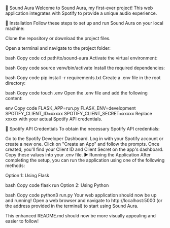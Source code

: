 🎵 Sound Aura
Welcome to Sound Aura, my first-ever project! This web application integrates with Spotify to provide a unique audio experience.

🚀 Installation
Follow these steps to set up and run Sound Aura on your local machine:

Clone the repository or download the project files.

Open a terminal and navigate to the project folder:

bash
Copy code
cd path/to/sound-aura
Activate the virtual environment:

bash
Copy code
source venv/bin/activate
Install the required dependencies:

bash
Copy code
pip install -r requirements.txt
Create a .env file in the root directory:

bash
Copy code
touch .env
Open the .env file and add the following content:

env
Copy code
FLASK_APP=run.py
FLASK_ENV=development
SPOTIFY_CLIENT_ID=xxxxx
SPOTIFY_CLIENT_SECRET=xxxxx
Replace xxxxx with your actual Spotify API credentials.

🔑 Spotify API Credentials
To obtain the necessary Spotify API credentials:

Go to the Spotify Developer Dashboard.
Log in with your Spotify account or create a new one.
Click on "Create an App" and follow the prompts.
Once created, you'll find your Client ID and Client Secret on the app's dashboard.
Copy these values into your .env file.
▶️ Running the Application
After completing the setup, you can run the application using one of the following methods:

Option 1: Using Flask

bash
Copy code
flask run
Option 2: Using Python

bash
Copy code
python3 run.py
Your web application should now be up and running! Open a web browser and navigate to http://localhost:5000 (or the address provided in the terminal) to start using Sound Aura.

This enhanced README.md should now be more visually appealing and easier to follow!